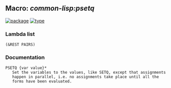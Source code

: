 ## Macro: ***common-lisp:psetq***
[![package](https://img.shields.io/badge/Package-COMMON--LISP-5f9ea0.svg?style=social&colorA=999999)](../) [![type](https://img.shields.io/badge/Type-Macro-5f9ea0.svg?style=social&colorA=999999)](../#macro) 
### Lambda list
```
(&REST PAIRS)
```
### Documentation
```
PSETQ {var value}*
   Set the variables to the values, like SETQ, except that assignments
   happen in parallel, i.e. no assignments take place until all the
   forms have been evaluated.
```
